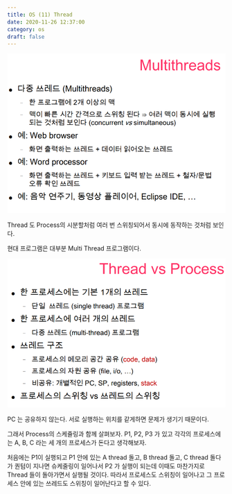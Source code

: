 ```yaml
---
title: OS (11) Thread
date: 2020-11-26 12:37:00
category: os
draft: false
---
```


![](./images/2020-11-26-thread-1.png)

Thread 도 Process의 시분할처럼 여러 번 스위칭되어서 동시에 동작하는 것처럼 보인다.

현대 프로그램은 대부분 Multi Thread 프로그램이다.

![](./images/2020-11-26-thread-2.png)

PC 는 공유하지 않는다. 서로 실행하는 위치를 같게하면 문제가 생기기 때문이다.

그래서 Process의 스케쥴링과 함께 살펴보자. P1, P2, P3 가 있고 각각의 프로세스에는 A, B, C 라는 세 개의 프로세스가 돈다고 생각해보자.

처음에는 P1이 실행되고 P1 안에 있는 A thread 돌고, B thread 돌고, C thread 돌다가 퀀텀이 지나면 슈케줄링이 일어나서 P2 가 실행이 되는데 이때도 마찬가지로 Thread 들이 돌아가면서 실행될 것이다. 따라서 프로세스도 스위칭이 일어나고 그 프로세스 안에 있는 쓰레드도 스위칭이 일어난다고 할 수 있다.
